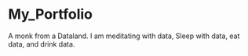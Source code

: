 # My_Portfolio
A monk from a Dataland. I am meditating with data, Sleep with data, eat data, and drink data.
